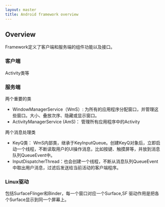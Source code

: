 ```yaml
---
layout: master
title: Android framework overview
---
```


## Overview

Framework定义了客户端和服务端的组件功能以及接口。


### 客户端

Activity类等

### 服务端

两个重要的类

- WindowManagerService（WmS）: 为所有的应用程序分配窗口，并管理这些窗口。大小、叠放次序、隐藏或显示窗口。
- ActivityManagerService (AmS)： 管理所有应用程序中的Activity

两个消息处理类

- KeyQ类： WmS内部类，继承于KeyInputQueue。创建KeyQ对象后，立即启动一个线程，不断读取用户的UI操作消息，比如按键、触摸屏等，并放到消息队列QueueEvent中。
- InputDispatcherThread：也会创建一个线程，不断从消息队列QueueEvent中取出用户消息，过滤后发送给当前活动的客户端程序。

### Linux驱动

包括SurfaceFlinger和Binder，每一个窗口对应一个Surface,SF 驱动作用是把各个Surface显示到同一个屏幕上。